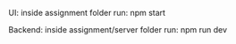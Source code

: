 UI:
inside assignment folder run: npm start

Backend:
inside assignment/server folder run: npm run dev
